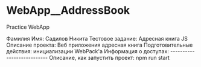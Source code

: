 # WebApp__AddressBook
Practice WebApp

Фамилия Имя: Садилов Никита
Тестовое задание: Адресная книга JS
Описание проекта: Веб приложения адресная книга
Подготовительные действия: инициализации WebPack'а
Информация о доступах: ---------------------------
Описание, как запустить проект: npm run start

